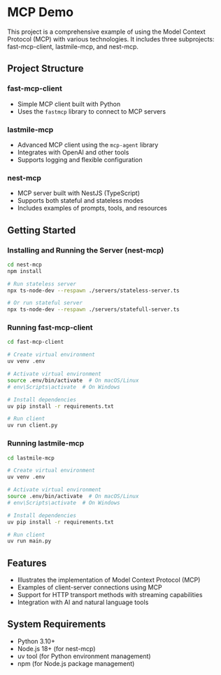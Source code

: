 # MCP Demo

This project is a comprehensive example of using the Model Context Protocol (MCP) with various technologies. It includes three subprojects: fast-mcp-client, lastmile-mcp, and nest-mcp.

## Project Structure

### fast-mcp-client
- Simple MCP client built with Python
- Uses the `fastmcp` library to connect to MCP servers

### lastmile-mcp
- Advanced MCP client using the `mcp-agent` library
- Integrates with OpenAI and other tools
- Supports logging and flexible configuration

### nest-mcp
- MCP server built with NestJS (TypeScript)
- Supports both stateful and stateless modes
- Includes examples of prompts, tools, and resources

## Getting Started

### Installing and Running the Server (nest-mcp)

```bash
cd nest-mcp
npm install

# Run stateless server
npx ts-node-dev --respawn ./servers/stateless-server.ts

# Or run stateful server
npx ts-node-dev --respawn ./servers/statefull-server.ts
```

### Running fast-mcp-client

```bash
cd fast-mcp-client

# Create virtual environment
uv venv .env

# Activate virtual environment
source .env/bin/activate  # On macOS/Linux
# env\Scripts\activate  # On Windows

# Install dependencies
uv pip install -r requirements.txt

# Run client
uv run client.py
```

### Running lastmile-mcp

```bash
cd lastmile-mcp

# Create virtual environment
uv venv .env

# Activate virtual environment
source .env/bin/activate  # On macOS/Linux
# env\Scripts\activate  # On Windows

# Install dependencies
uv pip install -r requirements.txt

# Run client
uv run main.py
```

## Features

- Illustrates the implementation of Model Context Protocol (MCP)
- Examples of client-server connections using MCP
- Support for HTTP transport methods with streaming capabilities
- Integration with AI and natural language tools

## System Requirements

- Python 3.10+
- Node.js 18+ (for nest-mcp)
- uv tool (for Python environment management)
- npm (for Node.js package management)
